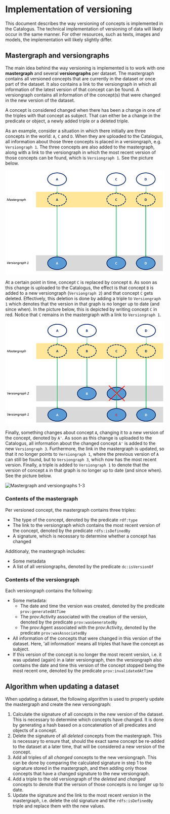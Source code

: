 # Implementation of versioning
This document describes the way versioning of concepts is implemented in the Catalogus. The technical implementation of versioning of data will likely occur in the same manner. For other resources, such as texts, images and models, the implementation will likely slightly differ.

## Mastergraph and versiongraphs
The main idea behind the way versioning is implemented is to work with one **mastergraph** and several **versiongraphs** per dataset. The mastergraph contains all versioned concepts that are currently in the dataset or once part of the dataset. It also contains a link to the versiongraph in which all information of the latest version of that concept can be found. A versiongraph contains all information of the concept(s) that were changed in the new version of the dataset.

A concept is considered changed when there has been a change in one of the triples with that concept as subject. That can either be a change in the predicate or object, a newly added triple or a deleted triple.

As an example, consider a situation in which there initially are three concepts in the world: `A`, `C` and `D`. When they are uploaded to the Catalogus, all information about those three concepts is placed in a versiongraph, e.g. `Versiongraph 1`. The three concepts are also added to the mastergraph, along with a link to the versiongraph in which the most recent version of those concepts can be found, which is `Versiongraph 1`. See the picture below.

![Mastergraph and versiongraph 1 after initial upload](images/mv1.png)

At a certain point in time, concept `C` is replaced by concept `B`. As soon as this change is uploaded to the Catalogus, the effect is that concept `B` is added to a new versiongraph (`Versiongraph 2`) and that concept `C` gets deleted. Effectively, this deletion is done by adding a triple to `Versiongraph 1` which denotes that the version in that graph is no longer up to date (and since when). In the picture below, this is depicted by writing concept `C` in red. Notice that `C` remains in the mastergraph with a link to `Versiongraph 1`.

![Mastergraph and versiongraphs 1 and 2](images/mv2.png)

Finally, something changes about concept `A`, changing it to a new version of the concept, denoted by `A'`. As soon as this change is uploaded to the Catalogus, all information about the changed concept `A'` is added to the new `Versiongraph 3`. Furthermore, the link in the mastergraph is updated, so that it no longer points to `Versiongraph 1`, where the previous version of `A` can still be found, but to `Versiongraph 3`, which now has the most recent version. Finally, a triple is added to `Versiongraph 1` to denote that the version of concept `A` in that graph is no longer up to date (and since when). See the picture below.

![Mastergraph and versiongraphs 1-3](mv3.png)

### Contents of the mastergraph
Per versioned concept, the mastergraph contains three triples:
- The type of the concept, denoted by the predicate `rdf:type`
- The link to the versiongraph which contains the most recent version of the concept, denoted by the predicate `rdfs:isDefinedBy`
- A signature, which is necessary to determine whether a concept has changed

Additionaly, the mastergraph includes:
- Some metadata
- A list of all versiongraphs, denoted by the predicate `dc:isVersionOf`

### Contents of the versiongraph
Each versiongraph contains the following:
- Some metadata:
  - The date and time the version was created, denoted by the predicate `prov:generatedAtTime`
  - The prov:Activity associated with the creation of the version, denoted by the predicate `prov:wasGeneratedBy`
  - The prov:Agent associated with the prov:Activity, denoted by the predicate `prov:wasAssociatedBy`
- All information of the concepts that were changed in this version of the dataset. Here, 'all information' means all triples that have the concept as subject.
- If this version of the concept is no longer the most recent version, i.e. it was updated (again) in a later versiongraph, then the versiongraph also contains the date and time this version of the concept stopped being the most recent one, denoted by the predicate `prov:invalidatedAtTime`

## Algorithm when updating a dataset
When updating a dataset, the following algorithm is used to properly update the mastergraph and create the new versiongraph:

1. Calculate the signature of all concepts in the new version of the dataset. This is necessary to determine which concepts have changed. It is done by generating a hash based on a concatenation of all predicates and objects of a concept.
2. Delete the signature of all *deleted* concepts from the mastergraph. This is necessary to ensure that, should the exact same concept be re-added to the dataset at a later time, that will be considered a new version of the concept.
3. Add all triples of all *changed* concepts to the new versiongraph. This can be done by comparing the calculated signature in step 1 to the signature stored in the mastergraph, and then adding only those concepts that have a changed signature to the new versiongraph.
4. Add a triple to the old versiongraph of the *deleted* and *changed* concepts to denote that the version of those concepts is no longer up to date.
5. Update the signature and the link to the most recent version in the mastergraph, i.e. delete the old signature and the `rdfs:isDefinedBy` triple and replace them with the new values.
